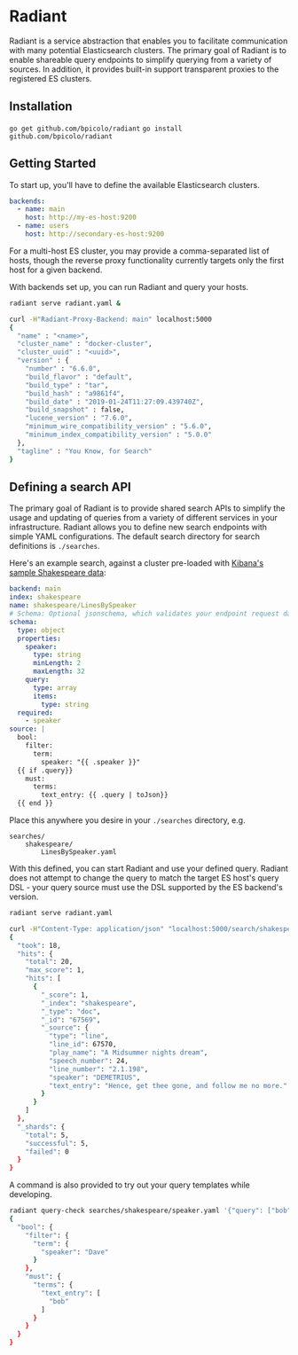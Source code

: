 # Radiant

Radiant is a service abstraction that enables you to facilitate communication with many potential
Elasticsearch clusters. The primary goal of Radiant is to enable shareable query endpoints to simplify querying from a variety of sources. In addition, it provides built-in support transparent proxies to the registered ES clusters.

## Installation

`go get github.com/bpicolo/radiant`
`go install github.com/bpicolo/radiant`

## Getting Started

To start up, you'll have to define the available Elasticsearch clusters.

```yaml
backends:
  - name: main
    host: http://my-es-host:9200
  - name: users
    host: http://secondary-es-host:9200
```

For a multi-host ES cluster, you may provide a comma-separated list of hosts, though the reverse proxy
functionality currently targets only the first host for a given backend.

With backends set up, you can run Radiant and query your hosts.

```bash
radiant serve radiant.yaml &

curl -H"Radiant-Proxy-Backend: main" localhost:5000
{
  "name" : "<name>",
  "cluster_name" : "docker-cluster",
  "cluster_uuid" : "<uuid>",
  "version" : {
    "number" : "6.6.0",
    "build_flavor" : "default",
    "build_type" : "tar",
    "build_hash" : "a9861f4",
    "build_date" : "2019-01-24T11:27:09.439740Z",
    "build_snapshot" : false,
    "lucene_version" : "7.6.0",
    "minimum_wire_compatibility_version" : "5.6.0",
    "minimum_index_compatibility_version" : "5.0.0"
  },
  "tagline" : "You Know, for Search"
}
```

## Defining a search API

The primary goal of Radiant is to provide shared search APIs to simplify the usage and updating of queries from a variety of different services in your infrastructure. Radiant allows you to define new search endpoints with simple YAML configurations. The default search directory for search definitions
is `./searches`.

Here's an example search, against a cluster pre-loaded with [Kibana's sample Shakespeare data](https://www.elastic.co/guide/en/kibana/current/tutorial-load-dataset.html):

```yaml
backend: main
index: shakespeare
name: shakespeare/LinesBySpeaker
# Schema: Optional jsonschema, which validates your endpoint request data
schema:
  type: object
  properties:
    speaker:
      type: string
      minLength: 2
      maxLength: 32
    query:
      type: array
      items:
        type: string
  required:
    - speaker
source: |
  bool:
    filter:
      term:
        speaker: "{{ .speaker }}"
  {{ if .query}}
    must:
      terms:
        text_entry: {{ .query | toJson}}
  {{ end }}
```

Place this anywhere you desire in your `./searches` directory, e.g.

```
searches/
    shakespeare/
        LinesBySpeaker.yaml
```

With this defined, you can start Radiant and use your defined query. Radiant does not attempt to change
the query to match the target ES host's query DSL - your query source must use the DSL supported by the
ES backend's version.

```bash
radiant serve radiant.yaml

curl -H"Content-Type: application/json" "localhost:5000/search/shakespeare/LinesBySpeaker?from=0&size=1" -d '{"speaker": "DEMETRIUS", "query": ["thee", "no"]}' | jq .
{
  "took": 18,
  "hits": {
    "total": 20,
    "max_score": 1,
    "hits": [
      {
        "_score": 1,
        "_index": "shakespeare",
        "_type": "doc",
        "_id": "67569",
        "_source": {
          "type": "line",
          "line_id": 67570,
          "play_name": "A Midsummer nights dream",
          "speech_number": 24,
          "line_number": "2.1.198",
          "speaker": "DEMETRIUS",
          "text_entry": "Hence, get thee gone, and follow me no more."
        }
      }
    ]
  },
  "_shards": {
    "total": 5,
    "successful": 5,
    "failed": 0
  }
}
```

A command is also provided to try out your query templates while developing.

```bash
radiant query-check searches/shakespeare/speaker.yaml '{"query": ["bob"], "speaker": "Dave"}' | jq .
{
  "bool": {
    "filter": {
      "term": {
        "speaker": "Dave"
      }
    },
    "must": {
      "terms": {
        "text_entry": [
          "bob"
        ]
      }
    }
  }
}
```
